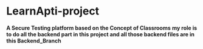 ﻿# LearnApti-project

<b>A Secure Testing platform based on the Concept of Classrooms</b>
<b>my role is to do all the backend part in this project and all those backend files are in this Backend_Branch</b>
